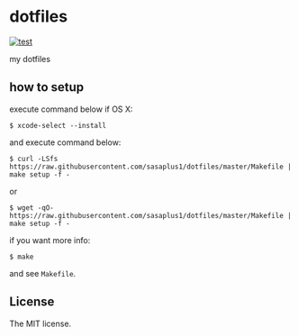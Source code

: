 # dotfiles

[![test](https://github.com/sasaplus1/dotfiles/workflows/test/badge.svg)](https://github.com/sasaplus1/dotfiles/actions?query=workflow%3Atest)

my dotfiles

## how to setup

execute command below if OS X:

```
$ xcode-select --install
```

and execute command below:

```console
$ curl -LSfs https://raw.githubusercontent.com/sasaplus1/dotfiles/master/Makefile | make setup -f -
```

or

```console
$ wget -qO- https://raw.githubusercontent.com/sasaplus1/dotfiles/master/Makefile | make setup -f -
```

if you want more info:

```console
$ make
```

and see `Makefile`.

## License

The MIT license.

